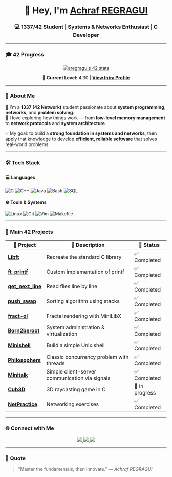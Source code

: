 <!-- 💻 Achraf REGRAGUI | GitHub Profile README -->

<h1 align="center">👋 Hey, I'm <a href="https://www.linkedin.com/in/achraf-regragui/" target="_blank">Achraf REGRAGUI</a></h1>
<h3 align="center">💻 1337/42 Student | Systems & Networks Enthusiast | C Developer</h3>

---

### 🎓 42 Progress

<p align="center">
  <a href="https://profile.intra.42.fr/users/aregragu" target="_blank">
    <img src="https://badge.mediaplus.ma/greenbinary/aregragu?1337Badge=off&UM6P=off" alt="aregragu's 42 stats" />
  </a>
</p>

<p align="center">
  🎯 <strong>Current Level:</strong> 4.30 | 
  <a href="https://profile.intra.42.fr/users/aregragu" target="_blank">
    <strong>View Intra Profile</strong>
  </a>
</p>

---

### 🧠 About Me

🚀 I'm a **1337 (42 Network)** student passionate about **system programming**, **networks**, and **problem solving**.  
🧩 I love exploring how things work — from **low-level memory management** to **network protocols** and **system architecture**.

💡 My goal: to build a **strong foundation in systems and networks**, then apply that knowledge to develop **efficient, reliable software** that solves real-world problems.

---

### 🛠️ Tech Stack

#### 💻 Languages
![C](https://img.shields.io/badge/C-00599C?style=for-the-badge&logo=c&logoColor=white)
![C++](https://img.shields.io/badge/C++-00599C?style=for-the-badge&logo=cplusplus&logoColor=white)
![Java](https://img.shields.io/badge/Java-ED8B00?style=for-the-badge&logo=openjdk&logoColor=white)
![Bash](https://img.shields.io/badge/Bash-121011?style=for-the-badge&logo=gnu-bash&logoColor=white)
![SQL](https://img.shields.io/badge/SQL-4479A1?style=for-the-badge&logo=mysql&logoColor=white)

#### ⚙️ Tools & Systems
![Linux](https://img.shields.io/badge/Linux-FCC624?style=for-the-badge&logo=linux&logoColor=black)
![Git](https://img.shields.io/badge/Git-F05032?style=for-the-badge&logo=git&logoColor=white)
![Vim](https://img.shields.io/badge/Vim-019733?style=for-the-badge&logo=vim&logoColor=white)
![Makefile](https://img.shields.io/badge/Makefile-000000?style=for-the-badge&logo=gnu&logoColor=white)

---

### 🧩 Main 42 Projects

| 🧩 Project | 📝 Description | 🚀 Status |
|------------|----------------|------------|
| [**Libft**](https://github.com/REGRAGUI-Achraf/libft) | Recreate the standard C library | ✅ Completed |
| [**ft_printf**](https://github.com/REGRAGUI-Achraf/ft_printf) | Custom implementation of printf | ✅ Completed |
| [**get_next_line**](https://github.com/REGRAGUI-Achraf/Get_next-line) | Read files line by line | ✅ Completed |
| [**push_swap**](https://github.com/REGRAGUI-Achraf/push_swap) | Sorting algorithm using stacks | ✅ Completed |
| [**fract-ol**](https://github.com/REGRAGUI-Achraf/fract-ol) | Fractal rendering with MiniLibX | ✅ Completed |
| [**Born2beroot**](https://github.com/REGRAGUI-Achraf/Born2beroot) | System administration & virtualization | ✅ Completed |
| [**Minishell**](https://github.com/REGRAGUI-Achraf/minishell) | Build a simple Unix shell | ✅ Completed |
| [**Philosophers**](https://github.com/REGRAGUI-Achraf/philosophers) | Classic concurrency problem with threads | ✅ Completed |
| [**Minitalk**](https://github.com/REGRAGUI-Achraf/minitalk) | Simple client-server communication via signals | ✅ Completed |
| [**Cub3D**](https://github.com/REGRAGUI-Achraf/cub3d) | 3D raycasting game in C | 🚀 In progress |
| [**NetPractice**](https://github.com/REGRAGUI-Achraf/netpractice) | Networking exercises | ✅ Completed |

---

### 🌐 Connect with Me

<p align="center">
  <a href="https://www.linkedin.com/in/achraf-regragui/" target="_blank">
    <img src="https://img.shields.io/badge/LinkedIn-Achraf%20REGRAGUI-blue?style=for-the-badge&logo=linkedin&logoColor=white" />
  </a>

  
  <a href="https://github.com/REGRAGUI-Achraf" target="_blank">
    <img src="https://img.shields.io/badge/GitHub-REGRAGUI--Achraf-black?style=for-the-badge&logo=github" />
  </a>

  
  <a href="mailto:achrafregragui01@gmail.com">
    <img src="https://img.shields.io/badge/Email-achrafregragui01%40gmail.com-red?style=for-the-badge&logo=gmail&logoColor=white" />
  </a>
</p>

---

### 🧭 Quote
> "Master the fundamentals, then innovate." — *Achraf REGRAGUI*

